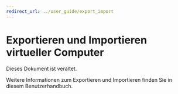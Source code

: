 ```yaml
---
redirect_url: ../user_guide/export_import
---
```


# Exportieren und Importieren virtueller Computer

<g id="1" ctype="x-strong">Dieses Dokument ist veraltet.</g>

Weitere Informationen zum Exportieren und Importieren finden Sie in <g id="2CapsExtId1" ctype="x-link"><g id="2CapsExtId2" ctype="x-linkText">diesem Benutzerhandbuch</g><g id="2CapsExtId3" ctype="x-title"></g></g>.






<!--HONumber=May16_HO1-->


